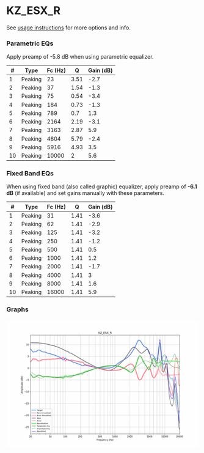 # KZ_ESX_R
See [usage instructions](https://github.com/jaakkopasanen/AutoEq#usage) for more options and info.

### Parametric EQs
Apply preamp of -5.8 dB when using parametric equalizer.

|   # | Type    |   Fc (Hz) |    Q |   Gain (dB) |
|-----|---------|-----------|------|-------------|
|   1 | Peaking |        23 | 3.51 |        -2.7 |
|   2 | Peaking |        37 | 1.54 |        -1.3 |
|   3 | Peaking |        75 | 0.54 |        -3.4 |
|   4 | Peaking |       184 | 0.73 |        -1.3 |
|   5 | Peaking |       789 | 0.7  |         1.3 |
|   6 | Peaking |      2164 | 2.19 |        -3.1 |
|   7 | Peaking |      3163 | 2.87 |         5.9 |
|   8 | Peaking |      4804 | 5.79 |        -2.4 |
|   9 | Peaking |      5916 | 4.93 |         3.5 |
|  10 | Peaking |     10000 | 2    |         5.6 |

### Fixed Band EQs
When using fixed band (also called graphic) equalizer, apply preamp of **-6.1 dB** (if available) and set gains manually with these parameters.

|   # | Type    |   Fc (Hz) |    Q |   Gain (dB) |
|-----|---------|-----------|------|-------------|
|   1 | Peaking |        31 | 1.41 |        -3.6 |
|   2 | Peaking |        62 | 1.41 |        -2.9 |
|   3 | Peaking |       125 | 1.41 |        -3.2 |
|   4 | Peaking |       250 | 1.41 |        -1.2 |
|   5 | Peaking |       500 | 1.41 |         0.5 |
|   6 | Peaking |      1000 | 1.41 |         1.2 |
|   7 | Peaking |      2000 | 1.41 |        -1.7 |
|   8 | Peaking |      4000 | 1.41 |         3   |
|   9 | Peaking |      8000 | 1.41 |         1.6 |
|  10 | Peaking |     16000 | 1.41 |         5.9 |

### Graphs
![](./KZ_ESX_R.png)
